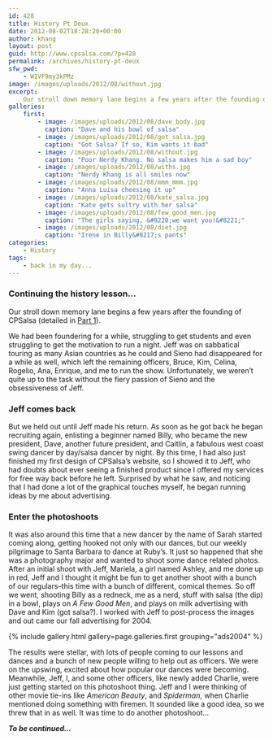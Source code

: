 ```yaml
---
id: 428
title: History Pt Deux
date: 2012-08-02T18:28:20+00:00
author: khang
layout: post
guid: http://www.cpsalsa.com/?p=428
permalink: /archives/history-pt-deux
sfw_pwd:
    - W1VF9my3kPMz
image: /images/uploads/2012/08/without.jpg
excerpt:
    Our stroll down memory lane begins a few years after the founding of CPSalsa (detailed in <a href="http://www.cpsalsa.com/archives/a-little-history">Part 1</a>.
galleries:
    first:
        - image: /images/uploads/2012/08/dave_body.jpg
          caption: "Dave and his bowl of salsa"
        - image: /images/uploads/2012/08/got_salsa.jpg
          caption: "Got Salsa? If so, Kim wants it bad"
        - image: /images/uploads/2012/08/without.jpg
          caption: "Poor Nerdy Khang. No salsa makes him a sad boy"
        - image: /images/uploads/2012/08/withs.jpg
          caption: "Nerdy Khang is all smiles now"
        - image: /images/uploads/2012/08/mmm_mmm.jpg
          caption: "Anna Luisa cheesing it up"
        - image: /images/uploads/2012/08/kate_salsa.jpg
          caption: "Kate gets sultry with her salsa"
        - image: /images/uploads/2012/08/few_good_men.jpg
          caption: "The girls saying, &#8220;we want you!&#8221;"
        - image: /images/uploads/2012/08/diet.jpg
          caption: "Irene in Billy&#8217;s pants"
categories:
    - History
tags:
    - back in my day...
---
```

### Continuing the history lesson&#8230;

Our stroll down memory lane begins a few years after the founding of CPSalsa (detailed in [Part 1](http://www.cpsalsa.com/archives/a-little-history "A Little History")).

We had been foundering for a while, struggling to get students and even struggling to get the motivation to run a night. Jeff was on sabbatical touring as many Asian countries as he could and Sieno had disappeared for a while as well, which left the remaining officers, Bruce, Kim, Celina, Rogelio, Ana, Enrique, and me to run the show. Unfortunately, we weren&#8217;t quite up to the task without the fiery passion of Sieno and the obsessiveness of Jeff.

<!--more-->

### Jeff comes back

But we held out until Jeff made his return. As soon as he got back he began recruiting again, enlisting a beginner named Billy, who became the new president, Dave, another future president, and Caitlin, a fabulous west coast swing dancer by day/salsa dancer by night. By this time, I had also just finished my first design of CPSalsa&#8217;s website, so I showed it to Jeff, who had doubts about ever seeing a finished product since I offered my services for free way back before he left. Surprised by what he saw, and noticing that I had done a lot of the graphical touches myself, he began running ideas by me about advertising.

### Enter the photoshoots

It was also around this time that a new dancer by the name of Sarah started coming along, getting hooked not only with our dances, but our weekly pilgrimage to Santa Barbara to dance at Ruby&#8217;s. It just so happened that she was a photography major and wanted to shoot some dance related photos. After an initial shoot with Jeff, Mariela, a girl named Ashley, and me done up in red, Jeff and I thought it might be fun to get another shoot with a bunch of our regulars&#8211;this time with a bunch of different, comical themes. So off we went, shooting Billy as a redneck, me as a nerd, stuff with salsa (the dip) in a bowl, plays on _A Few Good Men_, and plays on milk advertising with Dave and Kim (got salsa?). I worked with Jeff to post-process the images and out came our fall advertising for 2004.

{% include gallery.html gallery=page.galleries.first grouping="ads2004" %}

The results were stellar, with lots of people coming to our lessons and dances and a bunch of new people willing to help out as officers. We were on the upswing, excited about how popular our dances were becoming. Meanwhile, Jeff, I, and some other officers, like newly added Charlie, were just getting started on this photoshoot thing. Jeff and I were thinking of other movie tie-ins like _American Beauty_, and _Spiderman_, when Charlie mentioned doing something with firemen. It sounded like a good idea, so we threw that in as well. It was time to do another photoshoot&#8230;

_**To be continued&#8230;**_